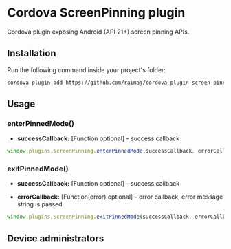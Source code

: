 # Cordova ScreenPinning plugin

Cordova plugin exposing Android (API 21+) screen pinning APIs.

## Installation

Run the following command inside your project's folder:

```sh
cordova plugin add https://github.com/raimaj/cordova-plugin-screen-pinning.git
```

## Usage

### enterPinnedMode()

- **successCallback:** [Function optional] - success callback



```js
window.plugins.ScreenPinning.enterPinnedMode(successCallback, errorCallback);
```

### exitPinnedMode()

- **successCallback:** [Function optional] - success callback

- **errorCallback:** [Function(error) optional] - error callback, error message string is passed

```js
window.plugins.ScreenPinning.exitPinnedMode(successCallback, errorCallback);
```

## Device administrators


